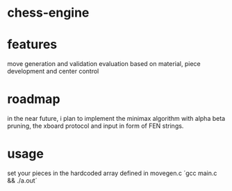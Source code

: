 # chess-engine

# features
move generation and validation
evaluation based on material, piece development and center control

# roadmap

in the near future, i plan to implement the minimax algorithm with alpha beta pruning, the xboard protocol and input in form of FEN strings.

# usage
set your pieces in the hardcoded array defined in movegen.c
´gcc main.c && ./a.out´
